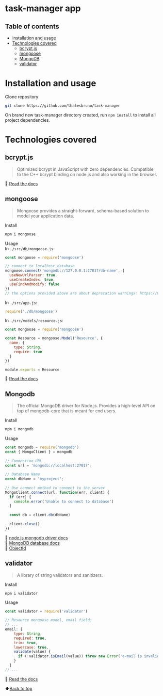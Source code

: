 task-manager app
================

<!--ts-->
Table of contents
-----------------
* [Installation and usage](#installation-and-usage)
* [Technologies covered](#technologies-covered)
  * [bcrypt.js](#bcryptjs)
  * [mongoose](#mongoose)
  * [MongoDB](#mongodb)
  * [validator](#validator)
<!--te-->

Installation and usage
======================

Clone repository  
```bash
git clone https://github.com/thalesbruno/task-manager
```

On brand new task-manager directory created, run `npm install` to install all project dependencies.  

Technologies covered
====================

bcrypt.js
---------
>Optimized bcrypt in JavaScript with zero dependencies. Compatible to the C++ bcrypt binding on node.js and also working in the browser.



:page_facing_up: [Read the docs](https://www.npmjs.com/package/bcryptjs)

mongoose
--------
>Mongoose provides a straight-forward, schema-based solution to model your application data.

Install
```bash
npm i mongoose
```

Usage  
In `./src/db/mongoose.js`:
```javascript
const mongoose = require('mongoose')

// connect to localhost database
mongoose.connect('mongodb://127.0.0.1:27017/db-name', {
  useNewUrlParser: true, 
  useCreateIndex: true,
  useFindAndModify: false
})
// the options provided above are about deprecation warnings: https://mongoosejs.com/docs/deprecations.html
```

In `./src/app.js`:
```javascript
require('./db/mongoose')
```

In `./src/models/resource.js`:
```javascript
const mongoose = require('mongoose')

const Resource = mongoose.Model('Resource', {
  name: {
    type: String,
    require: true
  }
})

module.exports = Resource
```

:page_facing_up: [Read the docs](https://mongoosejs.com/docs/guide.html)

Mongodb
-------
>The official MongoDB driver for Node.js. Provides a high-level API on top of mongodb-core that is meant for end users.

Install
```bash
npm i mongodb
```

Usage
```javascript
const mongodb = require('mongodb')
const { MongoClient } = mongodb
 
// Connection URL
const url = 'mongodb://localhost:27017';
 
// Database Name
const dbName = 'myproject';
 
// Use connect method to connect to the server
MongoClient.connect(url, function(err, client) {
  if (err) {
    console.error('Unable to connect to database')
  }
 
  const db = client.db(dbName)
  
  client.close()
})
```

:page_facing_up: [node.js mongodb driver docs](https://www.npmjs.com/package/mongodb)  
:page_facing_up: [MongoDB database docs](https://docs.mongodb.com)  
:page_facing_up: [ObjectId](https://docs.mongodb.com/manual/reference/method/ObjectId/)  


validator
---------
>A library of string validators and sanitizers.

Install
```bash
npm i validator
```

Usage
```javascript
const validator = require('validator')

// Resource mongoose model, email field:
// ...
email: {
    type: String,
    required: true,
    trim: true,
    lowercase: true,
    validate(value) {
      if (!validator.isEmail(value)) throw new Error('e-mail is invalid')
    }
  }
// ...
```

:page_facing_up: [Read the docs](https://www.npmjs.com/package/validator)

:arrow_up:[Back to top](#table-of-contents)
